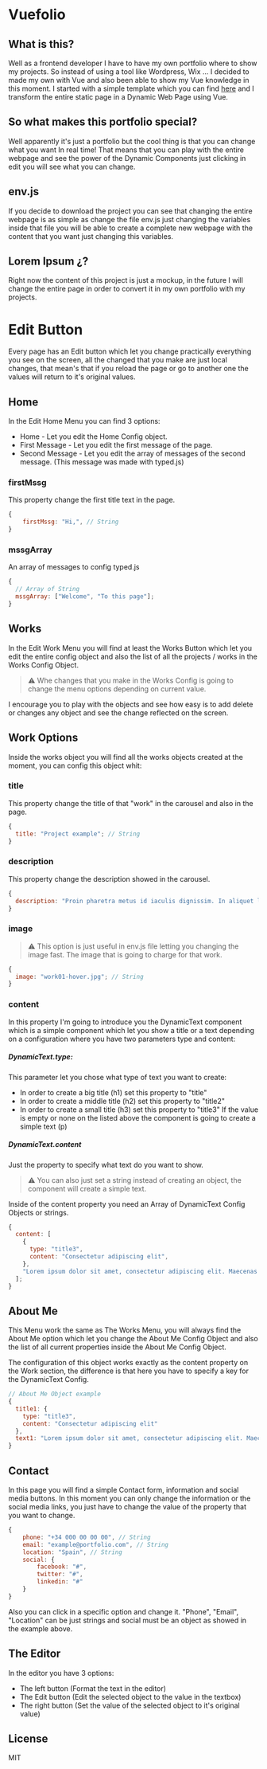 # Vuefolio

## What is this?

Well as a frontend developer I have to have my own portfolio where to show my projects.
So instead of using a tool like Wordpress, Wix ... I decided to made my own with Vue and also been able to show my Vue knowledge in this moment.
I started with a simple template which you can find [here](http://www.mashup-template.com/preview.html?template=univers) and I transform the entire static page in a Dynamic Web Page using Vue.

## So what makes this portfolio special?

Well apparently it's just a portfolio but the cool thing is that you can change what you want In real time!
That means that you can play with the entire webpage and see the power of the Dynamic Components just clicking in edit you will see what you can change.

## env.js

If you decide to download the project you can see that changing the entire webpage is as simple as change the file env.js just changing the variables inside that file
you will be able to create a complete new webpage with the content that you want just changing this variables.

## Lorem Ipsum ¿?

Right now the content of this project is just a mockup, in the future I will change the entire page in order to convert it in my own portfolio with my projects.

# Edit Button

Every page has an Edit button which let you change practically everything you see on the screen, all the changed that you make are just local changes, that mean's that if you reload the page or go to another one the values will return to it's original values.

## Home

In the Edit Home Menu you can find 3 options:

- Home - Let you edit the Home Config object.
- First Message - Let you edit the first message of the page.
- Second Message - Let you edit the array of messages of the second message. (This message was made with typed.js)

### firstMssg

This property change the first title text in the page.

```js
{
    firstMssg: "Hi,", // String
}
```

### mssgArray

An array of messages to config typed.js

```js
{
  // Array of String
  mssgArray: ["Welcome", "To this page"];
}
```

## Works

In the Edit Work Menu you will find at least the Works Button which let you edit the entire config object and also the list of all the projects / works in the Works Config Object.

> ⚠️ Whe changes that you make in the Works Config is going to change the menu options depending on current value.

I encourage you to play with the objects and see how easy is to add delete or changes any object and see the change reflected on the screen.

## Work Options

Inside the works object you will find all the works objects created at the moment, you can config this object whit:

### title

This property change the title of that "work" in the carousel and also in the page.

```js
{
  title: "Project example"; // String
}
```

### description

This property change the description showed in the carousel.

```js
{
  description: "Proin pharetra metus id iaculis dignissim. In aliquet lorem ut ex ullamcorper."; // String
}
```

### image

> ⚠️ This option is just useful in env.js file letting you changing the image fast.
> The image that is going to charge for that work.

```js
{
  image: "work01-hover.jpg"; // String
}
```

### content

In this property I'm going to introduce you the DynamicText component which is a simple component which let you show a title or a text depending on a configuration where you have two parameters type and content:

##### DynamicText.type:

This parameter let you chose what type of text you want to create:

- In order to create a big title (h1) set this property to "title"
- In order to create a middle title (h2) set this property to "title2"
- In order to create a small title (h3) set this property to "title3"
  If the value is empty or none on the listed above the component is going to create a simple text (p)

##### DynamicText.content

Just the property to specify what text do you want to show.

> ⚠️ You can also just set a string instead of creating an object, the component will create a simple text.

Inside of the content property you need an Array of DynamicText Config Objects or strings.

```js
{
  content: [
    {
      type: "title3",
      content: "Consectetur adipiscing elit",
    },
    "Lorem ipsum dolor sit amet, consectetur adipiscing elit. Maecenas luctus at sem quis varius. Class aptent taciti sociosqu ad litora torquent per conubia nostra, per inceptos himenaeos. Cras ultrices hendrerit nisl.",
  ];
}
```

## About Me

This Menu work the same as The Works Menu, you will always find the About Me option which let you change the About Me Config Object and also the list of all current properties inside the About Me Config Object.

The configuration of this object works exactly as the content property on the Work section, the difference is that here you have to specify a key for the DynamicText Config.

```js
// About Me Object example
{
  title1: {
    type: "title3",
    content: "Consectetur adipiscing elit"
  },
  text1: "Lorem ipsum dolor sit amet, consectetur adipiscing elit. Maecenas luctus at sem quis varius. Class aptent taciti sociosqu ad litora torquent per conubia nostra, per inceptos himenaeos. Cras ultrices hendrerit nisl."
}
```

## Contact

In this page you will find a simple Contact form, information and social media buttons.
In this moment you can only change the information or the social media links, you just have to change the value of the property that you want to change.

```js
{
    phone: "+34 000 00 00 00", // String
    email: "example@portfolio.com", // String
    location: "Spain", // String
    social: {
        facebook: "#",
        twitter: "#",
        linkedin: "#"
    }
}
```

Also you can click in a specific option and change it.
"Phone", "Email", "Location" can be just strings and social must be an object as showed in the example above.

## The Editor

In the editor you have 3 options:

- The left button (Format the text in the editor)
- The Edit button (Edit the selected object to the value in the textbox)
- The right button (Set the value of the selected object to it's original value)

## License

MIT
